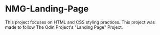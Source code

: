 # NMG-Landing-Page
This project focuses on HTML and CSS styling practices. This project was made to follow The Odin Project's "Landing Page" Project.
